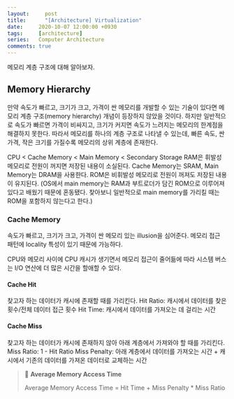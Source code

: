 ```yaml
---
layout:		post
title:		"[Architecture] Virtualization"
date:     2020-10-07 12:00:00 +0930
tags:     [architecture]
series:   Computer Architecture
comments: true
---
```


메모리 계층 구조에 대해 알아보자.

## Memory Hierarchy
만약 속도가 빠르고, 크기가 크고, 가격이 싼 메모리를 개발할 수 있는 기술이 있다면 메모리 계층 구조(memory hierarchy) 개념이 등장하지 않았을 것이다. 하지만 일반적으로 속도가 빠르면 가격이 비싸지고, 크기가 커지면 속도가 느려지는 메모리의 한계점을 해결하지 못한다. 따라서 메모리를 하나의 계층 구조로 나타낼 수 있는데, 빠른 속도, 싼 가격, 작은 크기를 가질수록 메모리의 상위 계층에 존재한다.

CPU < Cache Memory < Main Memory < Secondary Storage
RAM은 휘발성 메모리로 전원이 꺼지면 저장된 내용이 소실된다. Cache Memory는 SRAM, Main Memory는 DRAM을 사용한다.
ROM은 비휘발성 메모리로 전원이 꺼져도 저장된 내용이 유지된다.
(OS에서 main memory는 RAM과 부트로더가 담긴 ROM으로 이루어져 있다고 배웠기 때문에 혼동됐다. 찾아보니 일반적으로 main memory를 가리킬 때는 ROM을 포함하지 않는다고 한다.)

### Cache Memory
속도가 빠르고, 크기가 크고, 가격이 싼 메모리 있는 illusion을 심어준다. 메모리 접근 패턴에 locality 특성이 있기 때문에 가능하다.

CPU와 메모리 사이에 CPU 캐시가 생기면서 메모리 접근이 줄어듦에 따라 시스템 버스는 I/O 연산에 더 많은 시간을 할애할 수 있다.

#### Cache Hit
찾고자 하는 데이터가 캐시에 존재할 때를 가리킨다.
Hit Ratio: 캐시에서 데이터를 찾은 횟수/전체 데이터 접근 횟수
Hit Time: 캐시에서 데이터를 가져오는 데 걸리는 시간

#### Cache Miss
찾고자 하는 데이터가 캐시에 존재하지 않아 아래 계층에서 가져와야 할 때를 가리킨다.
Miss Ratio: 1 - Hit Ratio
Miss Penalty: 아래 계층에서 데이터를 가져오는 시간 + 캐시에서 기존의 데이터를 가져온 데이터로 교체하는 시간

>🔎 **Average Memory Access Time**
>
>Average Memory Access Time = Hit Time + Miss Penalty * Miss Ratio
